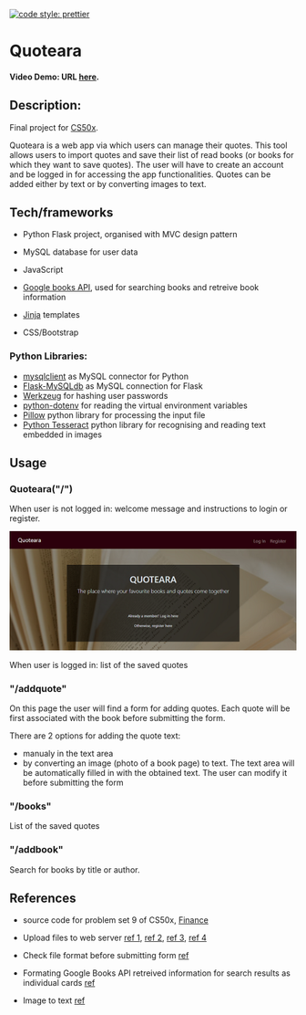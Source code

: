 [![code style: prettier](https://img.shields.io/badge/code_style-prettier-ff69b4.svg?style=flat-square)](https://github.com/prettier/prettier)

# Quoteara

#### Video Demo: URL [here](https://youtu.be/jnUWwlG-0Kk).

## Description:

Final project for [CS50x](https://cs50.harvard.edu/x/2021/).

Quoteara is a web app via which users can manage their quotes. This tool allows users to import quotes and save their list of read books (or books for which they want to save quotes).
The user will have to create an account and be logged in for accessing the app functionalities.
Quotes can be added either by text or by converting images to text.

## Tech/frameworks

- Python Flask project, organised with MVC design pattern
- MySQL database for user data
- JavaScript

- [Google books API](https://developers.google.com/books/docs/v1/using), used for searching books and retreive book information
- [Jinja](https://jinja.palletsprojects.com/en/3.0.x/templates/) templates
- CSS/Bootstrap

### Python Libraries:

- [mysqlclient](https://pypi.org/project/mysqlclient/) as MySQL connector for Python
- [Flask-MySQLdb](https://flask-mysqldb.readthedocs.io/en/latest/) as MySQL connection for Flask
- [Werkzeug](https://werkzeug.palletsprojects.com/en/2.0.x/) for hashing user passwords
- [python-dotenv](https://github.com/theskumar/python-dotenv) for reading the virtual environment variables
- [Pillow](https://pillow.readthedocs.io/en/stable/) python library for processing the input file
- [Python Tesseract](https://github.com/madmaze/pytesseract) python library for recognising and reading text embedded in images

## Usage

### Quoteara("/")

When user is not logged in: welcome message and instructions to login or register.

![index page](./screenshots/index_page.png)

When user is logged in: list of the saved quotes

### "/addquote"

On this page the user will find a form for adding quotes. Each quote will be first associated with the book before submitting the form.

There are 2 options for adding the quote text:

- manualy in the text area
- by converting an image (photo of a book page) to text. The text area will be automatically filled in with the obtained text. The user can modify it before submitting the form

### "/books"

List of the saved quotes

### "/addbook"

Search for books by title or author.

## References

- source code for problem set 9 of CS50x, [Finance](https://cs50.harvard.edu/x/2021/psets/9/finance/)

- Upload files to web server [ref 1](https://developer.ibm.com/recipes/tutorials/uploading-files-to-web-server-using-ajax-xhr/), [ref 2](https://www.w3schools.com/xml/ajax_xmlhttprequest_send.asp), [ref 3](https://www.w3schools.com/xml/dom_http.asp), [ref 4](https://www.w3schools.com/js/js_ajax_http.asp)

- Check file format before submitting form [ref](https://stackoverflow.com/questions/7977084/check-file-type-when-form-submit)

- Formating Google Books API retreived information for search results as individual cards [ref](https://github.com/zentech/Book-Finder)

- Image to text [ref](https://www.geeksforgeeks.org/how-to-extract-text-from-images-with-python/)
